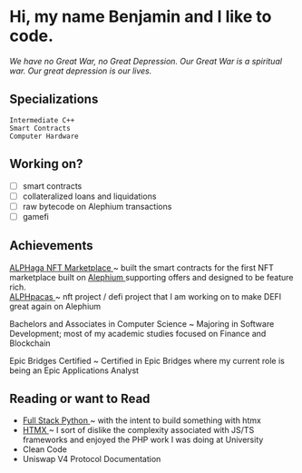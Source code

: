 # Hi, my name Benjamin and I like to code.

<i> We have no Great War, no Great Depression. Our Great War is a spiritual war. Our great depression is our lives. </i>

## Specializations

`Intermediate C++` <br/>
`Smart Contracts` <br/>
`Computer Hardware` <br/>

## Working on?

- [ ] smart contracts
- [ ] collateralized loans and liquidations
- [ ] raw bytecode on Alephium transactions
- [ ] gamefi
      
## Achievements

<a href="https://alphaga.app"> ALPHaga NFT Marketplace <a/> ~ built the smart contracts for the first NFT marketplace built on <a href="https://alephium.org"> Alephium <a/> supporting offers and designed to be feature rich. <br/>
<a href="https://www.alphpaca.dev/"> ALPHpacas <a/> ~ nft project / defi project that I am working on to make DEFI great again on Alephium <br/>

Bachelors and Associates in Computer Science ~ Majoring in Software Development; most of my academic studies focused on Finance and Blockchain <br/>

Epic Bridges Certified ~ Certified in Epic Bridges where my current role is being an Epic Applications Analyst <br/>

## Reading or want to Read

- <a href="https://www.fullstackpython.com/"> Full Stack Python <a/> ~ with the intent to build something with htmx
- <a href="https://htmx.org/"> HTMX </a> ~ I sort of dislike the complexity associated with JS/TS frameworks and enjoyed the PHP work I was doing at University 
- Clean Code
- Uniswap V4 Protocol Documentation


